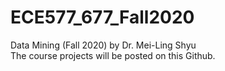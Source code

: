 # ECE577_677_Fall2020
Data Mining (Fall 2020) by Dr. Mei-Ling Shyu  
The course projects will be posted on this Github.  
